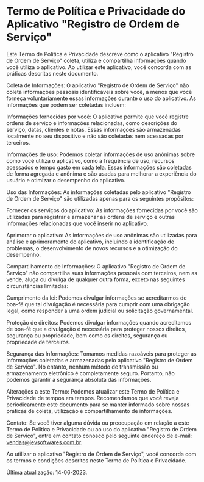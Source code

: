 # Termo de Política e Privacidade do Aplicativo "Registro de Ordem de Serviço"
Este Termo de Política e Privacidade descreve como o aplicativo "Registro de Ordem de Serviço" coleta, utiliza e compartilha informações quando você utiliza o aplicativo. Ao utilizar este aplicativo, você concorda com as práticas descritas neste documento.

Coleta de Informações: O aplicativo "Registro de Ordem de Serviço" não coleta informações pessoais identificáveis ​​sobre você, a menos que você forneça voluntariamente essas informações durante o uso do aplicativo. As informações que podem ser coletadas incluem:

Informações fornecidas por você: O aplicativo permite que você registre ordens de serviço e informações relacionadas, como descrições do serviço, datas, clientes e notas. Essas informações são armazenadas localmente no seu dispositivo e não são coletadas nem acessadas por terceiros.

Informações de uso: Podemos coletar informações de uso anônimas sobre como você utiliza o aplicativo, como a frequência de uso, recursos acessados ​​e tempo gasto em cada tela. Essas informações são coletadas de forma agregada e anônima e são usadas para melhorar a experiência do usuário e otimizar o desempenho do aplicativo.

Uso das Informações: As informações coletadas pelo aplicativo "Registro de Ordem de Serviço" são utilizadas apenas para os seguintes propósitos:

Fornecer os serviços do aplicativo: As informações fornecidas por você são utilizadas para registrar e armazenar as ordens de serviço e outras informações relacionadas que você inserir no aplicativo.

Aprimorar o aplicativo: As informações de uso anônimas são utilizadas para análise e aprimoramento do aplicativo, incluindo a identificação de problemas, o desenvolvimento de novos recursos e a otimização do desempenho.

Compartilhamento de Informações: O aplicativo "Registro de Ordem de Serviço" não compartilha suas informações pessoais com terceiros, nem as vende, aluga ou divulga de qualquer outra forma, exceto nas seguintes circunstâncias limitadas:

Cumprimento da lei: Podemos divulgar informações se acreditarmos de boa-fé que tal divulgação é necessária para cumprir com uma obrigação legal, como responder a uma ordem judicial ou solicitação governamental.

Proteção de direitos: Podemos divulgar informações quando acreditamos de boa-fé que a divulgação é necessária para proteger nossos direitos, segurança ou propriedade, bem como os direitos, segurança ou propriedade de terceiros.

Segurança das Informações: Tomamos medidas razoáveis ​​para proteger as informações coletadas e armazenadas pelo aplicativo "Registro de Ordem de Serviço". No entanto, nenhum método de transmissão ou armazenamento eletrônico é completamente seguro. Portanto, não podemos garantir a segurança absoluta das informações.

Alterações a este Termo: Podemos atualizar este Termo de Política e Privacidade de tempos em tempos. Recomendamos que você reveja periodicamente este documento para se manter informado sobre nossas práticas de coleta, utilização e compartilhamento de informações.

Contato: Se você tiver alguma dúvida ou preocupação em relação a este Termo de Política e Privacidade ou ao uso do aplicativo "Registro de Ordem de Serviço", entre em contato conosco pelo seguinte endereço de e-mail: vendas@jevsoftwares.com.br.

Ao utilizar o aplicativo "Registro de Ordem de Serviço", você concorda com os termos e condições descritos neste Termo de Política e Privacidade.

Última atualização: 14-06-2023.
